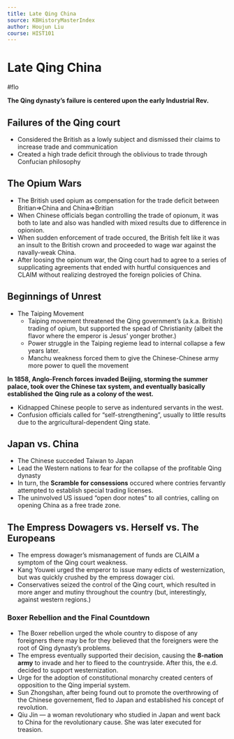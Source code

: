 ```yaml
---
title: Late Qing China
source: KBHistoryMasterIndex
author: Houjun Liu
course: HIST101
---
```


# Late Qing China
#flo

**The Qing dynasty’s failure is centered upon the early Industrial Rev.**

## Failures of the Qing court
* Considered the British as a lowly subject and dismissed their claims to increase trade and communication
* Created a high trade deficit through the oblivious to trade through Confucian philosophy

## The Opium Wars
* The British used opium as compensation for the trade deficit between Britian=>China and China=>Britian
* When Chinese officials began controlling the trade of opionum, it was both to late and also was handled with mixed results due to difference in opionion.
* When sudden enforcement of trade occured, the British felt like it was an insult to the British crown and proceeded to wage war against the navally-weak China.
* After loosing the opionum war, the Qing court had to agree to a series of supplicating agreements that ended with hurtful consiquences and CLAIM without realizing destroyed the foreign policies of China.

## Beginnings of Unrest
* The Taiping Movement
	* Taiping movement threatened the Qing government’s (a.k.a. British) trading of opium, but supported the spead of Christianity (albeit the flavor where the emperor is Jesus’ yonger brother.)
	* Power struggle in the Taiping regieme lead to internal collapse a few years later.
	* Manchu weakness forced them to give the Chinese-Chinese army more power to quell the movement
	
**In 1858, Anglo-French forces invaded Beijing, storming the summer palace, took over the Chinese tax system, and eventually basically established the Qing rule as a colony of the west.**

* Kidnapped Chinese people to serve as indentured servants in the west.
* Confusion officials called for “self-strengthening”, usually to little results due to the argricultural-dependent Qing state.

## Japan vs. China
* The Chinese succeded Taiwan to Japan 
* Lead the Western nations to fear for the collapse of the profitable Qing dynasty
* In turn, the **Scramble for consessions** occured where contries fervantly attempted to establish special trading licenses.
* The uninvolved US issued “open door notes” to all contries, calling on opening China as a free trade zone.
	
## The Empress Dowagers vs. Herself vs. The Europeans
* The empress dowager’s mismanagement of funds are CLAIM a symptom of the Qing court weakness.
* Kang Youwei urged the emperor to issue many edicts of westernization, but was quickly crushed by the empress dowager cixi.
* Conservatives seized the control of the Qing court, which resulted in more anger and mutiny throughout the country (but, interestingly, against western regions.)

### Boxer Rebellion and the Final Countdown
* The Boxer rebellion urged the whole country to dispose of any foreigners there may be for they believed that the foreigners were the root of Qing dynasty’s problems. 
* The empress eventually supported their decision, causing the **8-nation army** to invade and her to fleed to the countryside. After this, the e.d. decided to support westernization.
* Urge for the adoption of constitutional monarchy created centers of opposition to the Qing imperial system.
* Sun Zhongshan, after being found out to promote the overthrowing of the Chinese governement, fled to Japan and established his concept of revolution.
* Qiu Jin — a woman revolutionary who studied in Japan and went back to China for the revolutionary cause. She was later executed for treasion.
